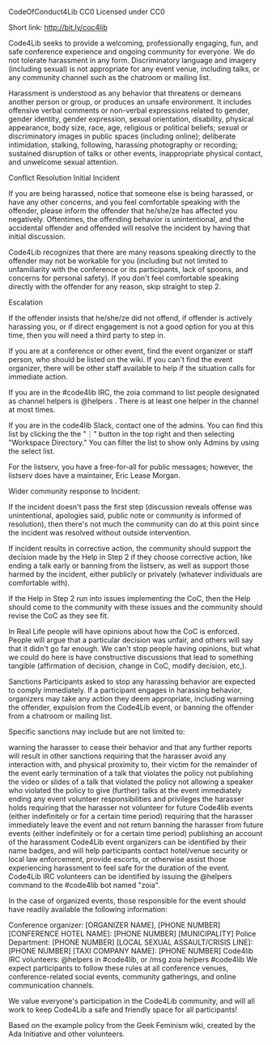 CodeOfConduct4Lib
CC0 Licensed under CC0

Short link: http://bit.ly/coc4lib

Code4Lib seeks to provide a welcoming, professionally engaging, fun, and safe conference experience and ongoing community for everyone. We do not tolerate harassment in any form. Discriminatory language and imagery (including sexual) is not appropriate for any event venue, including talks, or any community channel such as the chatroom or mailing list.

Harassment is understood as any behavior that threatens or demeans another person or group, or produces an unsafe environment. It includes offensive verbal comments or non-verbal expressions related to gender, gender identity, gender expression, sexual orientation, disability, physical appearance, body size, race, age, religious or political beliefs; sexual or discriminatory images in public spaces (including online); deliberate intimidation, stalking, following, harassing photography or recording; sustained disruption of talks or other events, inappropriate physical contact, and unwelcome sexual attention.

Conflict Resolution
Initial Incident

If you are being harassed, notice that someone else is being harassed, or have any other concerns, and you feel comfortable speaking with the offender, please inform the offender that he/she/ze has affected you negatively. Oftentimes, the offending behavior is unintentional, and the accidental offender and offended will resolve the incident by having that initial discussion.

Code4Lib recognizes that there are many reasons speaking directly to the offender may not be workable for you (including but not limited to unfamiliarity with the conference or its participants, lack of spoons, and concerns for personal safety). If you don't feel comfortable speaking directly with the offender for any reason, skip straight to step 2.

Escalation

If the offender insists that he/she/ze did not offend, if offender is actively harassing you, or if direct engagement is not a good option for you at this time, then you will need a third party to step in.

If you are at a conference or other event, find the event organizer or staff person, who should be listed on the wiki. If you can't find the event organizer, there will be other staff available to help if the situation calls for immediate action.

If you are in the #code4lib IRC, the zoia command to list people designated as channel helpers is @helpers . There is at least one helper in the channel at most times.

If you are in the code4lib Slack, contact one of the admins. You can find this list by clicking the the "⋮" button in the top right and then selecting "Workspace Directory." You can filter the list to show only Admins by using the select list.

For the listserv, you have a free-for-all for public messages; however, the listserv does have a maintainer, Eric Lease Morgan.

Wider community response to Incident:

If the incident doesn't pass the first step (discussion reveals offense was unintentional, apologies said, public note or community is informed of resolution), then there's not much the community can do at this point since the incident was resolved without outside intervention.

If incident results in corrective action, the community should support the decision made by the Help in Step 2 if they choose corrective action, like ending a talk early or banning from the listserv, as well as support those harmed by the incident, either publicly or privately (whatever individuals are comfortable with).

If the Help in Step 2 run into issues implementing the CoC, then the Help should come to the community with these issues and the community should revise the CoC as they see fit.

In Real Life people will have opinions about how the CoC is enforced. People will argue that a particular decision was unfair, and others will say that it didn't go far enough. We can't stop people having opinions, but what we could do here is have constructive discussions that lead to something tangible (affirmation of decision, change in CoC, modify decision, etc,).

Sanctions
Participants asked to stop any harassing behavior are expected to comply immediately. If a participant engages in harassing behavior, organizers may take any action they deem appropriate, including warning the offender, expulsion from the Code4Lib event, or banning the offender from a chatroom or mailing list.

Specific sanctions may include but are not limited to:

warning the harasser to cease their behavior and that any further reports will result in other sanctions
requiring that the harasser avoid any interaction with, and physical proximity to, their victim for the remainder of the event
early termination of a talk that violates the policy
not publishing the video or slides of a talk that violated the policy
not allowing a speaker who violated the policy to give (further) talks at the event
immediately ending any event volunteer responsibilities and privileges the harasser holds requiring that the harasser not volunteer for future Code4lib events (either indefinitely or for a certain time period)
requiring that the harasser immediately leave the event and not return
banning the harasser from future events (either indefinitely or for a certain time period)
publishing an account of the harassment
Code4Lib event organizers can be identified by their name badges, and will help participants contact hotel/venue security or local law enforcement, provide escorts, or otherwise assist those experiencing harassment to feel safe for the duration of the event. Code4Lib IRC volunteers can be identified by issuing the @helpers command to the #code4lib bot named "zoia".

In the case of organized events, those responsible for the event should have readily available the following information:

Conference organizer: [ORGANIZER NAME], [PHONE NUMBER]
[CONFERENCE HOTEL NAME]: [PHONE NUMBER]
[MUNICIPALITY] Police Department: [PHONE NUMBER]
[LOCAL SEXUAL ASSAULT/CRISIS LINE]: [PHONE NUMBER]
[TAXI COMPANY NAME]: [PHONE NUMBER]
Code4lib IRC volunteers: @helpers in #code4lib, or /msg zoia helpers #code4lib
We expect participants to follow these rules at all conference venues, conference-related social events, community gatherings, and online communication channels.

We value everyone's participation in the Code4Lib community, and will all work to keep Code4Lib a safe and friendly space for all participants!

Based on the example policy from the Geek Feminism wiki, created by the Ada Initiative and other volunteers.
